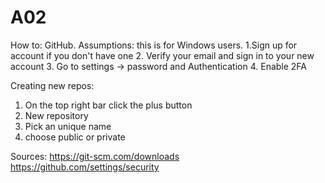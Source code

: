 # A02

How to: GitHub.
Assumptions: this is for Windows users. 
1.Sign up for account if you don't have one
2. Verify your email and sign in to your new account
3. Go to settings -> password and Authentication
4. Enable 2FA

Creating new repos:
1. On the top right bar click the plus button
2. New repository
3. Pick an unique name
4. choose public or private





Sources:
https://git-scm.com/downloads 
https://github.com/settings/security
